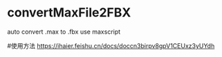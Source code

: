 # convertMaxFile2FBX
auto convert .max to .fbx use maxscript 

#使用方法
https://ihaier.feishu.cn/docs/doccn3birpv8gpV1CEUxz3yUYdh
